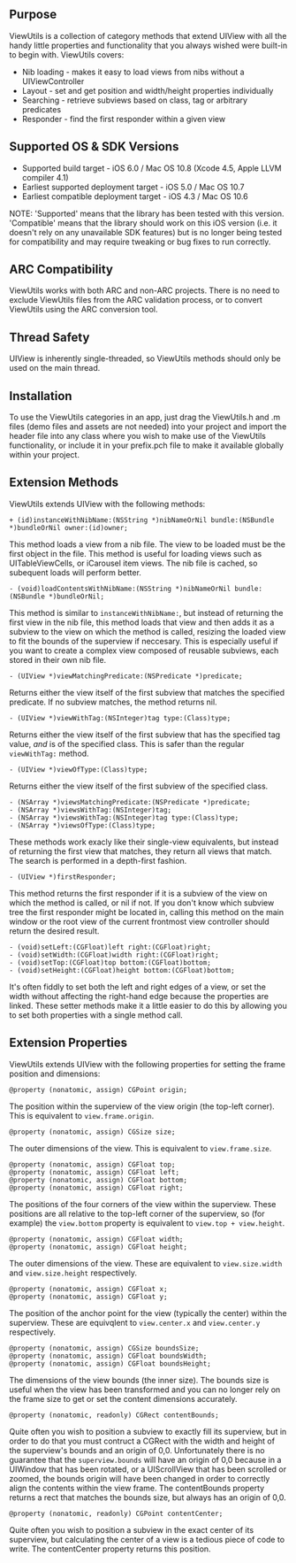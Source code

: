 Purpose
--------------

ViewUtils is a collection of category methods that extend UIView with all the handy little properties and functionality that you always wished were built-in to begin with. ViewUtils covers:

* Nib loading - makes it easy to load views from nibs without a UIViewController
* Layout - set and get position and width/height properties individually
* Searching - retrieve subviews based on class, tag or arbitrary predicates
* Responder - find the first responder within a given view

Supported OS & SDK Versions
-----------------------------

* Supported build target - iOS 6.0 / Mac OS 10.8 (Xcode 4.5, Apple LLVM compiler 4.1)
* Earliest supported deployment target - iOS 5.0 / Mac OS 10.7
* Earliest compatible deployment target - iOS 4.3 / Mac OS 10.6

NOTE: 'Supported' means that the library has been tested with this version. 'Compatible' means that the library should work on this iOS version (i.e. it doesn't rely on any unavailable SDK features) but is no longer being tested for compatibility and may require tweaking or bug fixes to run correctly.


ARC Compatibility
------------------

ViewUtils works with both ARC and non-ARC projects. There is no need to exclude ViewUtils files from the ARC validation process, or to convert ViewUtils using the ARC conversion tool.


Thread Safety
--------------

UIView is inherently single-threaded, so ViewUtils methods should only be used on the main thread.


Installation
--------------

To use the ViewUtils categories in an app, just drag the ViewUtils.h and .m files (demo files and assets are not needed) into your project and import the header file into any class where you wish to make use of the ViewUtils functionality, or include it in your prefix.pch file to make it available globally within your project.


Extension Methods
-------------------

ViewUtils extends UIView with the following methods:

    + (id)instanceWithNibName:(NSString *)nibNameOrNil bundle:(NSBundle *)bundleOrNil owner:(id)owner;
    
This method loads a view from a nib file. The view to be loaded must be the first object in the file. This method is useful for loading views such as UITableViewCells, or iCarousel item views. The nib file is cached, so subequent loads will perform better.
    
    - (void)loadContentsWithNibName:(NSString *)nibNameOrNil bundle:(NSBundle *)bundleOrNil;
    
This method is similar to `instanceWithNibName:`, but instead of returning the first view in the nib file, this method loads that view and then adds it as a subview to the view on which the method is called, resizing the loaded view to fit the bounds of the superview if neccesary. This is especially useful if you want to create a complex view composed of reusable subviews, each stored in their own nib file.
    
    - (UIView *)viewMatchingPredicate:(NSPredicate *)predicate;
    
Returns either the view itself of the first subview that matches the specified predicate. If no subview matches, the method returns nil.
    
    - (UIView *)viewWithTag:(NSInteger)tag type:(Class)type;
    
Returns either the view itself of the first subview that has the specified tag value, *and* is of the specified class. This is safer than the regular `viewWithTag:` method.
    
    - (UIView *)viewOfType:(Class)type;
    
Returns either the view itself of the first subview of the specified class.
    
    - (NSArray *)viewsMatchingPredicate:(NSPredicate *)predicate;
    - (NSArray *)viewsWithTag:(NSInteger)tag;
    - (NSArray *)viewsWithTag:(NSInteger)tag type:(Class)type;
    - (NSArray *)viewsOfType:(Class)type;
    
These methods work exacly like their single-view equivalents, but instead of returning the first view that matches, they return all views that match. The search is performed in a depth-first fashion.

    - (UIView *)firstResponder;
    
This method returns the first responder if it is a subview of the view on which the method is called, or nil if not. If you don't know which subview tree the first responder might be located in, calling this method on the main window or the root view of the current frontmost view controller should return the desired result.
    
    - (void)setLeft:(CGFloat)left right:(CGFloat)right;
    - (void)setWidth:(CGFloat)width right:(CGFloat)right;
    - (void)setTop:(CGFloat)top bottom:(CGFloat)bottom;
    - (void)setHeight:(CGFloat)height bottom:(CGFloat)bottom;

It's often fiddly to set both the left and right edges of a view, or set the width without affecting the right-hand edge because the properties are linked. These setter methods make it a little easier to do this by allowing you to set both properties with a single method call.


Extension Properties
--------------------

ViewUtils extends UIView with the following properties for setting the frame position and dimensions:

    @property (nonatomic, assign) CGPoint origin;
    
The position within the superview of the view origin (the top-left corner). This is equivalent to `view.frame.origin`.
    
    @property (nonatomic, assign) CGSize size;
    
The outer dimensions of the view. This is equivalent to `view.frame.size`.
    
    @property (nonatomic, assign) CGFloat top;
    @property (nonatomic, assign) CGFloat left;
    @property (nonatomic, assign) CGFloat bottom;
    @property (nonatomic, assign) CGFloat right;
    
The positions of the four corners of the view within the superview. These positions are all relative to the top-left corner of the superview, so (for example) the `view.bottom` property is equivalent to `view.top + view.height`.
    
    @property (nonatomic, assign) CGFloat width;
    @property (nonatomic, assign) CGFloat height;
    
The outer dimensions of the view. These are equivalent to `view.size.width` and  `view.size.height` respectively.
    
    @property (nonatomic, assign) CGFloat x;
    @property (nonatomic, assign) CGFloat y;
    
The position of the anchor point for the view (typically the center) within the superview. These are equivqlent to `view.center.x` and `view.center.y` respectively.

    @property (nonatomic, assign) CGSize boundsSize;
    @property (nonatomic, assign) CGFloat boundsWidth;
    @property (nonatomic, assign) CGFloat boundsHeight;
    
The dimensions of the view bounds (the inner size). The bounds size is useful when the view has been transformed and you can no longer rely on the frame size to get or set the content dimensions accurately.

    @property (nonatomic, readonly) CGRect contentBounds;
    
Quite often you wish to position a subview to exactly fill its superview, but in order to do that you must contruct a CGRect with the width and height of the superview's bounds and an origin of 0,0. Unfortunately there is no guarantee that the `superview.bounds` will have an origin of 0,0 because in a UIWindow that has been rotated, or a UIScrollView that has been scrolled or zoomed, the bounds origin will have been changed in order to correctly align the contents within the view frame. The contentBounds property returns a rect that matches the bounds size, but always has an origin of 0,0.
    
    @property (nonatomic, readonly) CGPoint contentCenter;
    
Quite often you wish to position a subview in the exact center of its superview, but calculating the center of a view is a tedious piece of code to write. The contentCenter property returns this position.
   